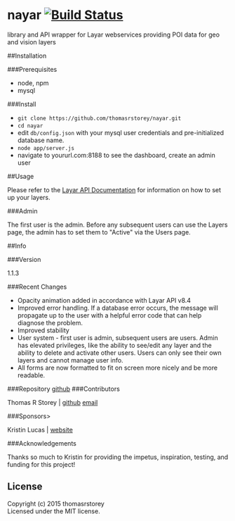 # nayar [![Build Status](https://secure.travis-ci.org/thomasrstorey/nayar.png?branch=master)](http://travis-ci.org/thomasrstorey/nayar)

library and API wrapper for Layar webservices providing POI data for geo and vision layers

##Installation

###Prerequisites

* node, npm
* mysql

###Install

* `git clone https://github.com/thomasrstorey/nayar.git`
* `cd nayar`
* edit `db/config.json` with your mysql user credentials and pre-initialized database name.
* `node app/server.js`
* navigate to yoururl.com:8188 to see the dashboard, create an admin user

##Usage

Please refer to the <a href="https://www.layar.com/documentation/browser/api/">Layar API Documentation</a> for information on how to set up your layers.

###Admin

The first user is the admin. Before any subsequent users can use the Layers page, the admin has to set them to "Active" via the Users page.

##Info

###Version
  <p>1.1.3</p>
###Recent Changes

* Opacity animation added in accordance with Layar API v8.4
* Improved error handling. If a database error occurs, the message will propagate up to the user with a helpful error code that can help diagnose the problem.
* Improved stability
* User system - first user is admin, subsequent users are users. Admin has elevated privileges, like the ability to see/edit any layer and the ability to delete and activate other users. Users can only see their own layers and cannot manage user info.
* All forms are now formatted to fit on screen more nicely and be more readable.

###Repository
<a href="http://github.com/thomasrstorey/nayar/">github</a>
###Contributors
<p>Thomas R Storey | <a href="http://github.com/thomasrstorey/">github</a> <a href="mailto:storey.thomas@gmail.com">email</a></p>
###Sponsors>
<p>Kristin Lucas | <a href="http://kristinlucas.com/">website</a> </p>
###Acknowledgements
<p>Thanks so much to Kristin for providing the impetus, inspiration, testing, and funding for this project!</p>
</div>

## License
Copyright (c) 2015 thomasrstorey  
Licensed under the MIT license.
